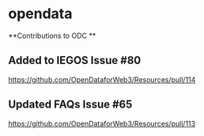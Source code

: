 # opendata

**Contributions to ODC **

## Added to lEGOS Issue #80

https://github.com/OpenDataforWeb3/Resources/pull/114

## Updated FAQs Issue #65

https://github.com/OpenDataforWeb3/Resources/pull/113
